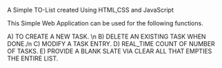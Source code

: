 A Simple TO-List created Using HTML,CSS and JavaScript


This Simple Web Application can be used for the following functions.

A) TO CREATE A NEW TASK. \n
B) DELETE AN EXISTING TASK WHEN DONE./n
C) MODIFY A TASK ENTRY.
D) REAL_TIME COUNT OF NUMBER OF TASKS.
E) PROVIDE A BLANK SLATE VIA CLEAR ALL THAT EMPTIES THE ENTIRE LIST.

